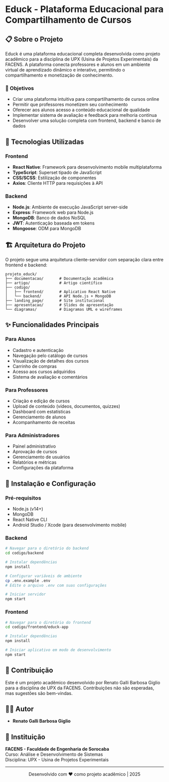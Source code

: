 # Educk - Plataforma Educacional para Compartilhamento de Cursos

## 📋 Sobre o Projeto

Educk é uma plataforma educacional completa desenvolvida como projeto acadêmico para a disciplina de UPX (Usina de Projetos Experimentais) da FACENS. A plataforma conecta professores e alunos em um ambiente virtual de aprendizado dinâmico e interativo, permitindo o compartilhamento e monetização de conhecimento.

### 🎯 Objetivos

- Criar uma plataforma intuitiva para compartilhamento de cursos online
- Permitir que professores monetizem seu conhecimento
- Oferecer aos alunos acesso a conteúdo educacional de qualidade
- Implementar sistema de avaliação e feedback para melhoria contínua
- Desenvolver uma solução completa com frontend, backend e banco de dados

## 🚀 Tecnologias Utilizadas

### Frontend
- **React Native**: Framework para desenvolvimento mobile multiplataforma
- **TypeScript**: Superset tipado de JavaScript
- **CSS/SCSS**: Estilização de componentes
- **Axios**: Cliente HTTP para requisições à API

### Backend
- **Node.js**: Ambiente de execução JavaScript server-side
- **Express**: Framework web para Node.js
- **MongoDB**: Banco de dados NoSQL
- **JWT**: Autenticação baseada em tokens
- **Mongoose**: ODM para MongoDB

## 🏗️ Arquitetura do Projeto

O projeto segue uma arquitetura cliente-servidor com separação clara entre frontend e backend:

```
projeto_educk/
├── documentacao/       # Documentação acadêmica
├── artigo/             # Artigo científico
├── codigo/
│   ├── frontend/       # Aplicativo React Native
│   └── backend/        # API Node.js + MongoDB
├── landing_page/       # Site institucional
├── apresentacao/       # Slides de apresentação
└── diagramas/          # Diagramas UML e wireframes
```

## ✨ Funcionalidades Principais

### Para Alunos
- Cadastro e autenticação
- Navegação pelo catálogo de cursos
- Visualização de detalhes dos cursos
- Carrinho de compras
- Acesso aos cursos adquiridos
- Sistema de avaliação e comentários

### Para Professores
- Criação e edição de cursos
- Upload de conteúdo (vídeos, documentos, quizzes)
- Dashboard com estatísticas
- Gerenciamento de alunos
- Acompanhamento de receitas

### Para Administradores
- Painel administrativo
- Aprovação de cursos
- Gerenciamento de usuários
- Relatórios e métricas
- Configurações da plataforma

## 🔧 Instalação e Configuração

### Pré-requisitos
- Node.js (v14+)
- MongoDB
- React Native CLI
- Android Studio / Xcode (para desenvolvimento mobile)

### Backend
```bash
# Navegar para o diretório do backend
cd codigo/backend

# Instalar dependências
npm install

# Configurar variáveis de ambiente
cp .env.example .env
# Edite o arquivo .env com suas configurações

# Iniciar servidor
npm start
```

### Frontend
```bash
# Navegar para o diretório do frontend
cd codigo/frontend/educk-app

# Instalar dependências
npm install

# Iniciar aplicativo em modo de desenvolvimento
npm start
```

## 🤝 Contribuição

Este é um projeto acadêmico desenvolvido por Renato Galli Barbosa Giglio para a disciplina de UPX da FACENS. Contribuições não são esperadas, mas sugestões são bem-vindas.


## 👨‍💻 Autor

- **Renato Galli Barbosa Giglio** 
## 🏫 Instituição

**FACENS - Faculdade de Engenharia de Sorocaba**  
Curso: Análise e Desenvolvimento de Sistemas  
Disciplina: UPX - Usina de Projetos Experimentais  

---

<p align="center">
  Desenvolvido com ❤️ como projeto acadêmico | 2025
</p>
